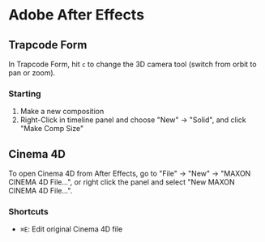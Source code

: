 # Adobe After Effects

## Trapcode Form

In Trapcode Form, hit `c` to change the 3D camera tool (switch from orbit to pan or zoom).

### Starting

1. Make a new composition
2. Right-Click in timeline panel and choose "New" -> "Solid", and click "Make Comp Size"

## Cinema 4D

To open Cinema 4D from After Effects, go to "File" -> "New" -> "MAXON CINEMA 4D File...", or right click the panel and select "New MAXON CINEMA 4D File...".

### Shortcuts

- `⌘E`: Edit original Cinema 4D file

